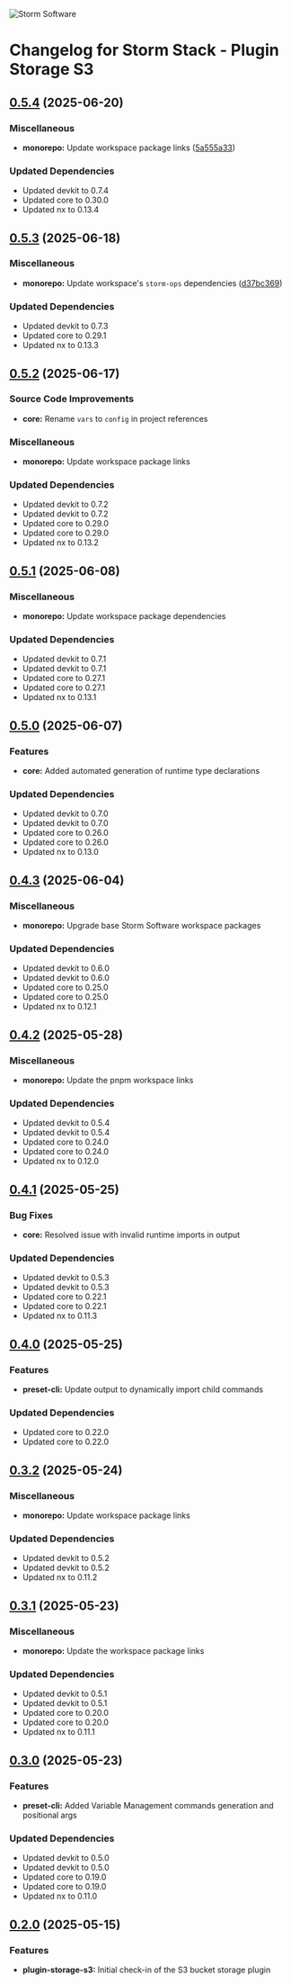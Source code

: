 ![Storm Software](https://public.storm-cdn.com/brand-banner.png)

# Changelog for Storm Stack - Plugin Storage S3

## [0.5.4](https://github.com/storm-software/storm-stack/releases/tag/plugin-storage-s3%400.5.4) (2025-06-20)

### Miscellaneous

- **monorepo:** Update workspace package links
  ([5a555a33](https://github.com/storm-software/storm-stack/commit/5a555a33))

### Updated Dependencies

- Updated devkit to 0.7.4
- Updated core to 0.30.0
- Updated nx to 0.13.4

## [0.5.3](https://github.com/storm-software/storm-stack/releases/tag/plugin-storage-s3%400.5.3) (2025-06-18)

### Miscellaneous

- **monorepo:** Update workspace's `storm-ops` dependencies
  ([d37bc369](https://github.com/storm-software/storm-stack/commit/d37bc369))

### Updated Dependencies

- Updated devkit to 0.7.3
- Updated core to 0.29.1
- Updated nx to 0.13.3

## [0.5.2](https://github.com/storm-software/storm-stack/releases/tag/plugin-storage-s3%400.5.2) (2025-06-17)

### Source Code Improvements

- **core:** Rename `vars` to `config` in project references

### Miscellaneous

- **monorepo:** Update workspace package links

### Updated Dependencies

- Updated devkit to 0.7.2
- Updated devkit to 0.7.2
- Updated core to 0.29.0
- Updated core to 0.29.0
- Updated nx to 0.13.2

## [0.5.1](https://github.com/storm-software/storm-stack/releases/tag/plugin-storage-s3%400.5.1) (2025-06-08)

### Miscellaneous

- **monorepo:** Update workspace package dependencies

### Updated Dependencies

- Updated devkit to 0.7.1
- Updated devkit to 0.7.1
- Updated core to 0.27.1
- Updated core to 0.27.1
- Updated nx to 0.13.1

## [0.5.0](https://github.com/storm-software/storm-stack/releases/tag/plugin-storage-s3%400.5.0) (2025-06-07)

### Features

- **core:** Added automated generation of runtime type declarations

### Updated Dependencies

- Updated devkit to 0.7.0
- Updated devkit to 0.7.0
- Updated core to 0.26.0
- Updated core to 0.26.0
- Updated nx to 0.13.0

## [0.4.3](https://github.com/storm-software/storm-stack/releases/tag/plugin-storage-s3%400.4.3) (2025-06-04)

### Miscellaneous

- **monorepo:** Upgrade base Storm Software workspace packages

### Updated Dependencies

- Updated devkit to 0.6.0
- Updated devkit to 0.6.0
- Updated core to 0.25.0
- Updated core to 0.25.0
- Updated nx to 0.12.1

## [0.4.2](https://github.com/storm-software/storm-stack/releases/tag/plugin-storage-s3%400.4.2) (2025-05-28)

### Miscellaneous

- **monorepo:** Update the pnpm workspace links

### Updated Dependencies

- Updated devkit to 0.5.4
- Updated devkit to 0.5.4
- Updated core to 0.24.0
- Updated core to 0.24.0
- Updated nx to 0.12.0

## [0.4.1](https://github.com/storm-software/storm-stack/releases/tag/plugin-storage-s3%400.4.1) (2025-05-25)

### Bug Fixes

- **core:** Resolved issue with invalid runtime imports in output

### Updated Dependencies

- Updated devkit to 0.5.3
- Updated devkit to 0.5.3
- Updated core to 0.22.1
- Updated core to 0.22.1
- Updated nx to 0.11.3

## [0.4.0](https://github.com/storm-software/storm-stack/releases/tag/plugin-storage-s3%400.4.0) (2025-05-25)

### Features

- **preset-cli:** Update output to dynamically import child commands

### Updated Dependencies

- Updated core to 0.22.0
- Updated core to 0.22.0

## [0.3.2](https://github.com/storm-software/storm-stack/releases/tag/plugin-storage-s3%400.3.2) (2025-05-24)

### Miscellaneous

- **monorepo:** Update workspace package links

### Updated Dependencies

- Updated devkit to 0.5.2
- Updated devkit to 0.5.2
- Updated nx to 0.11.2

## [0.3.1](https://github.com/storm-software/storm-stack/releases/tag/plugin-storage-s3%400.3.1) (2025-05-23)

### Miscellaneous

- **monorepo:** Update the workspace package links

### Updated Dependencies

- Updated devkit to 0.5.1
- Updated devkit to 0.5.1
- Updated core to 0.20.0
- Updated core to 0.20.0
- Updated nx to 0.11.1

## [0.3.0](https://github.com/storm-software/storm-stack/releases/tag/plugin-storage-s3%400.3.0) (2025-05-23)

### Features

- **preset-cli:** Added Variable Management commands generation and positional
  args

### Updated Dependencies

- Updated devkit to 0.5.0
- Updated devkit to 0.5.0
- Updated core to 0.19.0
- Updated core to 0.19.0
- Updated nx to 0.11.0

## [0.2.0](https://github.com/storm-software/storm-stack/releases/tag/plugin-storage-s3%400.2.0) (2025-05-15)

### Features

- **plugin-storage-s3:** Initial check-in of the S3 bucket storage plugin
